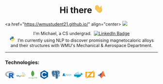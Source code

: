 <h1 align="center">
  Hi there <img src="https://github.com/WMUStudent21/WMUStudent21/blob/main/wave.gif" height="30"/> <br> 
</h1>

<a href="https://wmustudent21.github.io/" align="center>
  <img src="https://github.com/WMUStudent21/WMUStudent21/blob/output/ocean.gif"/>
</a>


<p align="center">
  I'm Michael, a CS undergrad.&nbsp;
<a href="https://www.linkedin.com/in/michael-loh-9b76b4114/" target="_blank">
  <img src="https://img.shields.io/badge/-LinkedIn-blue?style=flat&logo=Linkedin&logoColor=white" alt="LinkedIn Badge"/>
</a> 
  <br> 
  <img src="https://github.com/devicons/devicon/blob/master/icons/python/python-original.svg" title="Python" alt="Python" height="20"/>&nbsp; 
    I’m currently using NLP to discover promising magnetocaloric alloys and their structures with WMU's Mechanical & Aerospace Department.
</p>
 
---

### Technologies:
<div>
  <img src="https://github.com/devicons/devicon/blob/master/icons/r/r-original.svg" title="R" width="30" height="30"/>&nbsp;
  <img src="https://github.com/devicons/devicon/blob/master/icons/mysql/mysql-original-wordmark.svg" title="MySQL" width="30" height="30"/>&nbsp;
  <img src="https://github.com/devicons/devicon/blob/master/icons/mongodb/mongodb-plain-wordmark.svg" title="MongoDB" width="30" height="30"/>&nbsp;
  <img src="https://github.com/devicons/devicon/blob/master/icons/c/c-plain.svg" title="C" width="30" height="30"/>&nbsp;
  <img src="https://github.com/devicons/devicon/blob/master/icons/postgresql/postgresql-plain.svg" title="PostgreSQL" width="30" height="30"/>&nbsp;
  <img src="https://github.com/devicons/devicon/blob/master/icons/azure/azure-original-wordmark.svg" title="MS Azure" width="30" height="30"/>&nbsp;
  <img src="https://github.com/devicons/devicon/blob/master/icons/docker/docker-plain.svg" title="Docker" width="30" height="30"/>&nbsp;
  <img src="https://github.com/devicons/devicon/blob/master/icons/zig/zig-original.svg" title="Zig" width="30" height="30"/>&nbsp;
  <img src="https://github.com/devicons/devicon/blob/master/icons/matlab/matlab-original.svg" title="MATLAB" width="30" height="30"/>&nbsp;
</div>
<!--
**WMUStudent21/WMUStudent21** is a ✨ _special_ ✨ repository because its `README.md` (this file) appears on your GitHub profile.

Here are some ideas to get you started:

- 🔭 I’m currently working on ...
- 🌱 I’m currently learning ...
- 👯 I’m looking to collaborate on ...
- 🤔 I’m looking for help with ...
- 💬 Ask me about ...
- 📫 How to reach me: ...
- 😄 Pronouns: ...
- ⚡ Fun fact: ...
-->

